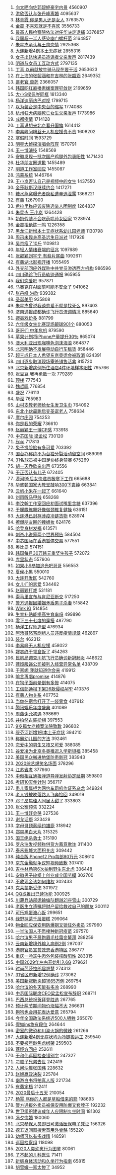 1. [向太晒向佐郭碧婷豪宅内景](https://s.weibo.com/weibo?q=%E5%90%91%E5%A4%AA%E6%99%92%E5%90%91%E4%BD%90%E9%83%AD%E7%A2%A7%E5%A9%B7%E8%B1%AA%E5%AE%85%E5%86%85%E6%99%AF&Refer=top) 4560907
1. [洪欣否认与张丹峰离婚](https://s.weibo.com/weibo?q=%E6%B4%AA%E6%AC%A3%E5%90%A6%E8%AE%A4%E4%B8%8E%E5%BC%A0%E4%B8%B9%E5%B3%B0%E7%A6%BB%E5%A9%9A&Refer=top) 4095637
1. [林青霞 你是男人还是女人](https://s.weibo.com/weibo?q=%E6%9E%97%E9%9D%92%E9%9C%9E%20%E4%BD%A0%E6%98%AF%E7%94%B7%E4%BA%BA%E8%BF%98%E6%98%AF%E5%A5%B3%E4%BA%BA&Refer=top) 3763570
1. [金晨 不喜欢就是不喜欢](https://s.weibo.com/weibo?q=%E9%87%91%E6%99%A8%20%E4%B8%8D%E5%96%9C%E6%AC%A2%E5%B0%B1%E6%98%AF%E4%B8%8D%E5%96%9C%E6%AC%A2&Refer=top) 3556733
1. [最高人民检察院依法对任华决定逮捕](https://s.weibo.com/weibo?q=%23%E6%9C%80%E9%AB%98%E4%BA%BA%E6%B0%91%E6%A3%80%E5%AF%9F%E9%99%A2%E4%BE%9D%E6%B3%95%E5%AF%B9%E4%BB%BB%E5%8D%8E%E5%86%B3%E5%AE%9A%E9%80%AE%E6%8D%95%23&Refer=top) 3376857
1. [我国超一半人感染幽门螺杆菌](https://s.weibo.com/weibo?q=%23%E6%88%91%E5%9B%BD%E8%B6%85%E4%B8%80%E5%8D%8A%E4%BA%BA%E6%84%9F%E6%9F%93%E5%B9%BD%E9%97%A8%E8%9E%BA%E6%9D%86%E8%8F%8C%23&Refer=top) 3164857
1. [朱星杰承认与王岚恋情](https://s.weibo.com/weibo?q=%23%E6%9C%B1%E6%98%9F%E6%9D%B0%E6%89%BF%E8%AE%A4%E4%B8%8E%E7%8E%8B%E5%B2%9A%E6%81%8B%E6%83%85%23&Refer=top) 2925368
1. [大连新增4例本土无症状](https://s.weibo.com/weibo?q=%23%E5%A4%A7%E8%BF%9E%E6%96%B0%E5%A2%9E4%E4%BE%8B%E6%9C%AC%E5%9C%9F%E6%97%A0%E7%97%87%E7%8A%B6%23&Refer=top) 2855316
1. [女子出轨快递员造谣者父亲发声](https://s.weibo.com/weibo?q=%E5%A5%B3%E5%AD%90%E5%87%BA%E8%BD%A8%E5%BF%AB%E9%80%92%E5%91%98%E9%80%A0%E8%B0%A3%E8%80%85%E7%88%B6%E4%BA%B2%E5%8F%91%E5%A3%B0&Refer=top) 2817439
1. [明道与女员工互动方式](https://s.weibo.com/weibo?q=%23%E6%98%8E%E9%81%93%E4%B8%8E%E5%A5%B3%E5%91%98%E5%B7%A5%E4%BA%92%E5%8A%A8%E6%96%B9%E5%BC%8F%23&Refer=top) 2797135
1. [丁真 以前就放牛骑马现在要干活](https://s.weibo.com/weibo?q=%E4%B8%81%E7%9C%9F%20%E4%BB%A5%E5%89%8D%E5%B0%B1%E6%94%BE%E7%89%9B%E9%AA%91%E9%A9%AC%E7%8E%B0%E5%9C%A8%E8%A6%81%E5%B9%B2%E6%B4%BB&Refer=top) 2653623
1. [在上海的张韶涵和在吉林的张韶涵](https://s.weibo.com/weibo?q=%23%E5%9C%A8%E4%B8%8A%E6%B5%B7%E7%9A%84%E5%BC%A0%E9%9F%B6%E6%B6%B5%E5%92%8C%E5%9C%A8%E5%90%89%E6%9E%97%E7%9A%84%E5%BC%A0%E9%9F%B6%E6%B6%B5%23&Refer=top) 2649352
1. [哥老官 兽药](https://s.weibo.com/weibo?q=%E5%93%A5%E8%80%81%E5%AE%98%20%E5%85%BD%E8%8D%AF&Refer=top) 2366057
1. [韩国网红直播素媛案罪犯敛财](https://s.weibo.com/weibo?q=%E9%9F%A9%E5%9B%BD%E7%BD%91%E7%BA%A2%E7%9B%B4%E6%92%AD%E7%B4%A0%E5%AA%9B%E6%A1%88%E7%BD%AA%E7%8A%AF%E6%95%9B%E8%B4%A2&Refer=top) 2169659
1. [大小S侯佩岑同框](https://s.weibo.com/weibo?q=%23%E5%A4%A7%E5%B0%8FS%E4%BE%AF%E4%BD%A9%E5%B2%91%E5%90%8C%E6%A1%86%23&Refer=top) 1813340
1. [杨洋迪丽热巴对视](https://s.weibo.com/weibo?q=%23%E6%9D%A8%E6%B4%8B%E8%BF%AA%E4%B8%BD%E7%83%AD%E5%B7%B4%E5%AF%B9%E8%A7%86%23&Refer=top) 1799715
1. [以为装台是中央台的缩写](https://s.weibo.com/weibo?q=%23%E4%BB%A5%E4%B8%BA%E8%A3%85%E5%8F%B0%E6%98%AF%E4%B8%AD%E5%A4%AE%E5%8F%B0%E7%9A%84%E7%BC%A9%E5%86%99%23&Refer=top) 1774088
1. [杭州狂犬病脑死亡女生父亲发声](https://s.weibo.com/weibo?q=%23%E6%9D%AD%E5%B7%9E%E7%8B%82%E7%8A%AC%E7%97%85%E8%84%91%E6%AD%BB%E4%BA%A1%E5%A5%B3%E7%94%9F%E7%88%B6%E4%BA%B2%E5%8F%91%E5%A3%B0%23&Refer=top) 1773986
1. [成都疫情](https://s.weibo.com/weibo?q=%E6%88%90%E9%83%BD%E7%96%AB%E6%83%85&Refer=top) 1714128
1. [丁真说想来北京看升国旗](https://s.weibo.com/weibo?q=%23%E4%B8%81%E7%9C%9F%E8%AF%B4%E6%83%B3%E6%9D%A5%E5%8C%97%E4%BA%AC%E7%9C%8B%E5%8D%87%E5%9B%BD%E6%97%97%23&Refer=top) 1614412
1. [李易峰问粉丝无人机应援贵不贵](https://s.weibo.com/weibo?q=%23%E6%9D%8E%E6%98%93%E5%B3%B0%E9%97%AE%E7%B2%89%E4%B8%9D%E6%97%A0%E4%BA%BA%E6%9C%BA%E5%BA%94%E6%8F%B4%E8%B4%B5%E4%B8%8D%E8%B4%B5%23&Refer=top) 1608202
1. [寒假时间](https://s.weibo.com/weibo?q=%E5%AF%92%E5%81%87%E6%97%B6%E9%97%B4&Refer=top) 1593729
1. [明星大侦探演唱会阵容](https://s.weibo.com/weibo?q=%E6%98%8E%E6%98%9F%E5%A4%A7%E4%BE%A6%E6%8E%A2%E6%BC%94%E5%94%B1%E4%BC%9A%E9%98%B5%E5%AE%B9&Refer=top) 1570791
1. [王一博演技](https://s.weibo.com/weibo?q=%E7%8E%8B%E4%B8%80%E5%8D%9A%E6%BC%94%E6%8A%80&Refer=top) 1548569
1. [安徽发现一批次国产鸡腿外包装阳性](https://s.weibo.com/weibo?q=%E5%AE%89%E5%BE%BD%E5%8F%91%E7%8E%B0%E4%B8%80%E6%89%B9%E6%AC%A1%E5%9B%BD%E4%BA%A7%E9%B8%A1%E8%85%BF%E5%A4%96%E5%8C%85%E8%A3%85%E9%98%B3%E6%80%A7&Refer=top) 1471420
1. [杜华朋友圈道歉](https://s.weibo.com/weibo?q=%23%E6%9D%9C%E5%8D%8E%E6%9C%8B%E5%8F%8B%E5%9C%88%E9%81%93%E6%AD%89%23&Refer=top) 1455489
1. [明道工作室回应](https://s.weibo.com/weibo?q=%E6%98%8E%E9%81%93%E5%B7%A5%E4%BD%9C%E5%AE%A4%E5%9B%9E%E5%BA%94&Refer=top) 1455087
1. [鸿蒙系统](https://s.weibo.com/weibo?q=%E9%B8%BF%E8%92%99%E7%B3%BB%E7%BB%9F&Refer=top) 1446764
1. [王小岚否认自己是视频中的女生](https://s.weibo.com/weibo?q=%23%E7%8E%8B%E5%B0%8F%E5%B2%9A%E5%90%A6%E8%AE%A4%E8%87%AA%E5%B7%B1%E6%98%AF%E8%A7%86%E9%A2%91%E4%B8%AD%E7%9A%84%E5%A5%B3%E7%94%9F%23&Refer=top) 1437550
1. [金莎耿斯汉继续约会](https://s.weibo.com/weibo?q=%23%E9%87%91%E8%8E%8E%E8%80%BF%E6%96%AF%E6%B1%89%E7%BB%A7%E7%BB%AD%E7%BA%A6%E4%BC%9A%23&Refer=top) 1417271
1. [糖水燕窝曝光者隐私遭辛选泄露](https://s.weibo.com/weibo?q=%23%E7%B3%96%E6%B0%B4%E7%87%95%E7%AA%9D%E6%9B%9D%E5%85%89%E8%80%85%E9%9A%90%E7%A7%81%E9%81%AD%E8%BE%9B%E9%80%89%E6%B3%84%E9%9C%B2%23&Refer=top) 1368221
1. [有翡](https://s.weibo.com/weibo?q=%E6%9C%89%E7%BF%A1&Refer=top) 1267900
1. [希拉里称应该废除选举人团制度](https://s.weibo.com/weibo?q=%23%E5%B8%8C%E6%8B%89%E9%87%8C%E7%A7%B0%E5%BA%94%E8%AF%A5%E5%BA%9F%E9%99%A4%E9%80%89%E4%B8%BE%E4%BA%BA%E5%9B%A2%E5%88%B6%E5%BA%A6%23&Refer=top) 1264837
1. [朱星杰 王小岚](https://s.weibo.com/weibo?q=%E6%9C%B1%E6%98%9F%E6%9D%B0%20%E7%8E%8B%E5%B0%8F%E5%B2%9A&Refer=top) 1264428
1. [奶奶假装不会吃药哄孙女回家](https://s.weibo.com/weibo?q=%23%E5%A5%B6%E5%A5%B6%E5%81%87%E8%A3%85%E4%B8%8D%E4%BC%9A%E5%90%83%E8%8D%AF%E5%93%84%E5%AD%99%E5%A5%B3%E5%9B%9E%E5%AE%B6%23&Refer=top) 1228974
1. [金晨拒绝陈一鸣](https://s.weibo.com/weibo?q=%E9%87%91%E6%99%A8%E6%8B%92%E7%BB%9D%E9%99%88%E4%B8%80%E9%B8%A3&Refer=top) 1226358
1. [黑龙江新增本土无症状系幼儿园老师](https://s.weibo.com/weibo?q=%23%E9%BB%91%E9%BE%99%E6%B1%9F%E6%96%B0%E5%A2%9E%E6%9C%AC%E5%9C%9F%E6%97%A0%E7%97%87%E7%8A%B6%E7%B3%BB%E5%B9%BC%E5%84%BF%E5%9B%AD%E8%80%81%E5%B8%88%23&Refer=top) 1130798
1. [周迅未现身高圣远生日派对](https://s.weibo.com/weibo?q=%E5%91%A8%E8%BF%85%E6%9C%AA%E7%8E%B0%E8%BA%AB%E9%AB%98%E5%9C%A3%E8%BF%9C%E7%94%9F%E6%97%A5%E6%B4%BE%E5%AF%B9&Refer=top) 1117928
1. [吴京瘦了10斤](https://s.weibo.com/weibo?q=%E5%90%B4%E4%BA%AC%E7%98%A6%E4%BA%8610%E6%96%A4&Refer=top) 1109813
1. [年轻人情绪衰竭的征兆](https://s.weibo.com/weibo?q=%23%E5%B9%B4%E8%BD%BB%E4%BA%BA%E6%83%85%E7%BB%AA%E8%A1%B0%E7%AB%AD%E7%9A%84%E5%BE%81%E5%85%86%23&Refer=top) 1097689
1. [张靓颖刘宇宁 有翡片尾曲](https://s.weibo.com/weibo?q=%E5%BC%A0%E9%9D%93%E9%A2%96%E5%88%98%E5%AE%87%E5%AE%81%20%E6%9C%89%E7%BF%A1%E7%89%87%E5%B0%BE%E6%9B%B2&Refer=top) 1092611
1. [有翡湖北影视开播](https://s.weibo.com/weibo?q=%23%E6%9C%89%E7%BF%A1%E6%B9%96%E5%8C%97%E5%BD%B1%E8%A7%86%E5%BC%80%E6%92%AD%23&Refer=top) 1055495
1. [外交部回应外媒称中共党员渗透西方机构](https://s.weibo.com/weibo?q=%E5%A4%96%E4%BA%A4%E9%83%A8%E5%9B%9E%E5%BA%94%E5%A4%96%E5%AA%92%E7%A7%B0%E4%B8%AD%E5%85%B1%E5%85%9A%E5%91%98%E6%B8%97%E9%80%8F%E8%A5%BF%E6%96%B9%E6%9C%BA%E6%9E%84&Refer=top) 986596
1. [四川确诊飞行员轨迹通报](https://s.weibo.com/weibo?q=%23%E5%9B%9B%E5%B7%9D%E7%A1%AE%E8%AF%8A%E9%A3%9E%E8%A1%8C%E5%91%98%E8%BD%A8%E8%BF%B9%E9%80%9A%E6%8A%A5%23&Refer=top) 965955
1. [我们恋爱吧](https://s.weibo.com/weibo?q=%E6%88%91%E4%BB%AC%E6%81%8B%E7%88%B1%E5%90%A7&Refer=top) 957871
1. [马赛克在AI面前可能不安全了](https://s.weibo.com/weibo?q=%23%E9%A9%AC%E8%B5%9B%E5%85%8B%E5%9C%A8AI%E9%9D%A2%E5%89%8D%E5%8F%AF%E8%83%BD%E4%B8%8D%E5%AE%89%E5%85%A8%E4%BA%86%23&Refer=top) 941062
1. [张丹峰 洪欣](https://s.weibo.com/weibo?q=%E5%BC%A0%E4%B8%B9%E5%B3%B0%20%E6%B4%AA%E6%AC%A3&Refer=top) 939382
1. [圣诞美甲](https://s.weibo.com/weibo?q=%E5%9C%A3%E8%AF%9E%E7%BE%8E%E7%94%B2&Refer=top) 935808
1. [朱星杰曾说我谈恋爱不就是找死么](https://s.weibo.com/weibo?q=%E6%9C%B1%E6%98%9F%E6%9D%B0%E6%9B%BE%E8%AF%B4%E6%88%91%E8%B0%88%E6%81%8B%E7%88%B1%E4%B8%8D%E5%B0%B1%E6%98%AF%E6%89%BE%E6%AD%BB%E4%B9%88&Refer=top) 897403
1. [济南通报成都确诊飞行员流调情况](https://s.weibo.com/weibo?q=%23%E6%B5%8E%E5%8D%97%E9%80%9A%E6%8A%A5%E6%88%90%E9%83%BD%E7%A1%AE%E8%AF%8A%E9%A3%9E%E8%A1%8C%E5%91%98%E6%B5%81%E8%B0%83%E6%83%85%E5%86%B5%23&Refer=top) 885640
1. [嫪毐戏份多](https://s.weibo.com/weibo?q=%23%E5%AB%AA%E6%AF%90%E6%88%8F%E4%BB%BD%E5%A4%9A%23&Refer=top) 881799
1. [六年级女生比赛现场颠球901个](https://s.weibo.com/weibo?q=%23%E5%85%AD%E5%B9%B4%E7%BA%A7%E5%A5%B3%E7%94%9F%E6%AF%94%E8%B5%9B%E7%8E%B0%E5%9C%BA%E9%A2%A0%E7%90%83901%E4%B8%AA%23&Refer=top) 880053
1. [哥哥们 中年危机](https://s.weibo.com/weibo?q=%E5%93%A5%E5%93%A5%E4%BB%AC%20%E4%B8%AD%E5%B9%B4%E5%8D%B1%E6%9C%BA&Refer=top) 879590
1. [苹果计划将iPhone产量提升30％](https://s.weibo.com/weibo?q=%23%E8%8B%B9%E6%9E%9C%E8%AE%A1%E5%88%92%E5%B0%86iPhone%E4%BA%A7%E9%87%8F%E6%8F%90%E5%8D%8730%EF%BC%85%23&Refer=top) 865074
1. [澳大利亚出现咖啡色泡沫海浪](https://s.weibo.com/weibo?q=%E6%BE%B3%E5%A4%A7%E5%88%A9%E4%BA%9A%E5%87%BA%E7%8E%B0%E5%92%96%E5%95%A1%E8%89%B2%E6%B3%A1%E6%B2%AB%E6%B5%B7%E6%B5%AA&Refer=top) 864877
1. [北京明确不发展电动自行车租赁](https://s.weibo.com/weibo?q=%23%E5%8C%97%E4%BA%AC%E6%98%8E%E7%A1%AE%E4%B8%8D%E5%8F%91%E5%B1%95%E7%94%B5%E5%8A%A8%E8%87%AA%E8%A1%8C%E8%BD%A6%E7%A7%9F%E8%B5%81%23&Refer=top) 858446
1. [超三成日本人希望东京奥运会被取消](https://s.weibo.com/weibo?q=%23%E8%B6%85%E4%B8%89%E6%88%90%E6%97%A5%E6%9C%AC%E4%BA%BA%E5%B8%8C%E6%9C%9B%E4%B8%9C%E4%BA%AC%E5%A5%A5%E8%BF%90%E4%BC%9A%E8%A2%AB%E5%8F%96%E6%B6%88%23&Refer=top) 824391
1. [四川逐步取消现场宰杀销售活禽](https://s.weibo.com/weibo?q=%23%E5%9B%9B%E5%B7%9D%E9%80%90%E6%AD%A5%E5%8F%96%E6%B6%88%E7%8E%B0%E5%9C%BA%E5%AE%B0%E6%9D%80%E9%94%80%E5%94%AE%E6%B4%BB%E7%A6%BD%23&Refer=top) 815720
1. [北京新增病例所住酒店4件环境样本阳性](https://s.weibo.com/weibo?q=%E5%8C%97%E4%BA%AC%E6%96%B0%E5%A2%9E%E7%97%85%E4%BE%8B%E6%89%80%E4%BD%8F%E9%85%92%E5%BA%974%E4%BB%B6%E7%8E%AF%E5%A2%83%E6%A0%B7%E6%9C%AC%E9%98%B3%E6%80%A7&Refer=top) 795766
1. [张豆豆 我再勇敢一次](https://s.weibo.com/weibo?q=%E5%BC%A0%E8%B1%86%E8%B1%86%20%E6%88%91%E5%86%8D%E5%8B%87%E6%95%A2%E4%B8%80%E6%AC%A1&Refer=top) 779289
1. [顶楼](https://s.weibo.com/weibo?q=%E9%A1%B6%E6%A5%BC&Refer=top) 777543
1. [魏哲鸣](https://s.weibo.com/weibo?q=%E9%AD%8F%E5%93%B2%E9%B8%A3&Refer=top) 776854
1. [盛况](https://s.weibo.com/weibo?q=%E7%9B%9B%E5%86%B5&Refer=top) 776113
1. [毕滢](https://s.weibo.com/weibo?q=%E6%AF%95%E6%BB%A2&Refer=top) 765983
1. [山村支教老师给女生发卫生巾](https://s.weibo.com/weibo?q=%E5%B1%B1%E6%9D%91%E6%94%AF%E6%95%99%E8%80%81%E5%B8%88%E7%BB%99%E5%A5%B3%E7%94%9F%E5%8F%91%E5%8D%AB%E7%94%9F%E5%B7%BE&Refer=top) 764092
1. [东北小伙晨跑后变圣诞老人](https://s.weibo.com/weibo?q=%23%E4%B8%9C%E5%8C%97%E5%B0%8F%E4%BC%99%E6%99%A8%E8%B7%91%E5%90%8E%E5%8F%98%E5%9C%A3%E8%AF%9E%E8%80%81%E4%BA%BA%23&Refer=top) 758634
1. [摩尔庄园](https://s.weibo.com/weibo?q=%E6%91%A9%E5%B0%94%E5%BA%84%E5%9B%AD&Refer=top) 754253
1. [你是我的荣耀](https://s.weibo.com/weibo?q=%E4%BD%A0%E6%98%AF%E6%88%91%E7%9A%84%E8%8D%A3%E8%80%80&Refer=top) 736610
1. [赵丽颖王一博CP感](https://s.weibo.com/weibo?q=%23%E8%B5%B5%E4%B8%BD%E9%A2%96%E7%8E%8B%E4%B8%80%E5%8D%9ACP%E6%84%9F%23&Refer=top) 733918
1. [中芯国际 梁孟松](https://s.weibo.com/weibo?q=%E4%B8%AD%E8%8A%AF%E5%9B%BD%E9%99%85%20%E6%A2%81%E5%AD%9F%E6%9D%BE&Refer=top) 730120
1. [Epic](https://s.weibo.com/weibo?q=Epic&Refer=top) 717813
1. [兔子搓脸脸有多可爱](https://s.weibo.com/weibo?q=%23%E5%85%94%E5%AD%90%E6%90%93%E8%84%B8%E8%84%B8%E6%9C%89%E5%A4%9A%E5%8F%AF%E7%88%B1%23&Refer=top) 703392
1. [国台办称绝不为台独分裂活动留空间](https://s.weibo.com/weibo?q=%E5%9B%BD%E5%8F%B0%E5%8A%9E%E7%A7%B0%E7%BB%9D%E4%B8%8D%E4%B8%BA%E5%8F%B0%E7%8B%AC%E5%88%86%E8%A3%82%E6%B4%BB%E5%8A%A8%E7%95%99%E7%A9%BA%E9%97%B4&Refer=top) 689099
1. [31名球员被中国足协终身禁赛](https://s.weibo.com/weibo?q=31%E5%90%8D%E7%90%83%E5%91%98%E8%A2%AB%E4%B8%AD%E5%9B%BD%E8%B6%B3%E5%8D%8F%E7%BB%88%E8%BA%AB%E7%A6%81%E8%B5%9B&Refer=top) 675269
1. [胡一天乔欣亲出声](https://s.weibo.com/weibo?q=%23%E8%83%A1%E4%B8%80%E5%A4%A9%E4%B9%94%E6%AC%A3%E4%BA%B2%E5%87%BA%E5%A3%B0%23&Refer=top) 673556
1. [于正否认有儿子](https://s.weibo.com/weibo?q=%E4%BA%8E%E6%AD%A3%E5%90%A6%E8%AE%A4%E6%9C%89%E5%84%BF%E5%AD%90&Refer=top) 672405
1. [漠河95后女快递员极寒下工作](https://s.weibo.com/weibo?q=%23%E6%BC%A0%E6%B2%B395%E5%90%8E%E5%A5%B3%E5%BF%AB%E9%80%92%E5%91%98%E6%9E%81%E5%AF%92%E4%B8%8B%E5%B7%A5%E4%BD%9C%23&Refer=top) 665688
1. [华盛顿国家大教堂敲响300下丧钟](https://s.weibo.com/weibo?q=%E5%8D%8E%E7%9B%9B%E9%A1%BF%E5%9B%BD%E5%AE%B6%E5%A4%A7%E6%95%99%E5%A0%82%E6%95%B2%E5%93%8D300%E4%B8%8B%E4%B8%A7%E9%92%9F&Refer=top) 663841
1. [云帆小朱在一起了](https://s.weibo.com/weibo?q=%E4%BA%91%E5%B8%86%E5%B0%8F%E6%9C%B1%E5%9C%A8%E4%B8%80%E8%B5%B7%E4%BA%86&Refer=top) 661640
1. [刘雨昕马甲线](https://s.weibo.com/weibo?q=%E5%88%98%E9%9B%A8%E6%98%95%E9%A9%AC%E7%94%B2%E7%BA%BF&Refer=top) 658268
1. [李汶翰工作室回应初面试嘴里含糖](https://s.weibo.com/weibo?q=%23%E6%9D%8E%E6%B1%B6%E7%BF%B0%E5%B7%A5%E4%BD%9C%E5%AE%A4%E5%9B%9E%E5%BA%94%E5%88%9D%E9%9D%A2%E8%AF%95%E5%98%B4%E9%87%8C%E5%90%AB%E7%B3%96%23&Refer=top) 637396
1. [于朦胧练舞好像做颈椎复健操](https://s.weibo.com/weibo?q=%23%E4%BA%8E%E6%9C%A6%E8%83%A7%E7%BB%83%E8%88%9E%E5%A5%BD%E5%83%8F%E5%81%9A%E9%A2%88%E6%A4%8E%E5%A4%8D%E5%81%A5%E6%93%8D%23&Refer=top) 636151
1. [大连港已封存涉疫冷链货物](https://s.weibo.com/weibo?q=%23%E5%A4%A7%E8%BF%9E%E6%B8%AF%E5%B7%B2%E5%B0%81%E5%AD%98%E6%B6%89%E7%96%AB%E5%86%B7%E9%93%BE%E8%B4%A7%E7%89%A9%23&Refer=top) 628974
1. [撩爆朋友圈的拽姐妆](https://s.weibo.com/weibo?q=%23%E6%92%A9%E7%88%86%E6%9C%8B%E5%8F%8B%E5%9C%88%E7%9A%84%E6%8B%BD%E5%A7%90%E5%A6%86%23&Refer=top) 624176
1. [哈登身材发福](https://s.weibo.com/weibo?q=%E5%93%88%E7%99%BB%E8%BA%AB%E6%9D%90%E5%8F%91%E7%A6%8F&Refer=top) 613571
1. [刺杀小说家两个世界预告](https://s.weibo.com/weibo?q=%E5%88%BA%E6%9D%80%E5%B0%8F%E8%AF%B4%E5%AE%B6%E4%B8%A4%E4%B8%AA%E4%B8%96%E7%95%8C%E9%A2%84%E5%91%8A&Refer=top) 584504
1. [中芯国际在香港暂停交易](https://s.weibo.com/weibo?q=%E4%B8%AD%E8%8A%AF%E5%9B%BD%E9%99%85%E5%9C%A8%E9%A6%99%E6%B8%AF%E6%9A%82%E5%81%9C%E4%BA%A4%E6%98%93&Refer=top) 577551
1. [奥比岛](https://s.weibo.com/weibo?q=%E5%A5%A5%E6%AF%94%E5%B2%9B&Refer=top) 574151
1. [韩国每月30万韩元重奖生孩子](https://s.weibo.com/weibo?q=%E9%9F%A9%E5%9B%BD%E6%AF%8F%E6%9C%8830%E4%B8%87%E9%9F%A9%E5%85%83%E9%87%8D%E5%A5%96%E7%94%9F%E5%AD%A9%E5%AD%90&Refer=top) 572072
1. [库里状态](https://s.weibo.com/weibo?q=%23%E5%BA%93%E9%87%8C%E7%8A%B6%E6%80%81%23&Refer=top) 557906
1. [如果小S参加追光吧哥哥](https://s.weibo.com/weibo?q=%E5%A6%82%E6%9E%9C%E5%B0%8FS%E5%8F%82%E5%8A%A0%E8%BF%BD%E5%85%89%E5%90%A7%E5%93%A5%E5%93%A5&Refer=top) 556553
1. [夏侯小黑](https://s.weibo.com/weibo?q=%E5%A4%8F%E4%BE%AF%E5%B0%8F%E9%BB%91&Refer=top) 550010
1. [大连开发区](https://s.weibo.com/weibo?q=%E5%A4%A7%E8%BF%9E%E5%BC%80%E5%8F%91%E5%8C%BA&Refer=top) 542760
1. [女儿们的恋爱](https://s.weibo.com/weibo?q=%E5%A5%B3%E5%84%BF%E4%BB%AC%E7%9A%84%E6%81%8B%E7%88%B1&Refer=top) 534462
1. [赵丽颖打戏](https://s.weibo.com/weibo?q=%E8%B5%B5%E4%B8%BD%E9%A2%96%E6%89%93%E6%88%8F&Refer=top) 531181
1. [索马里宣布与肯尼亚断交](https://s.weibo.com/weibo?q=%E7%B4%A2%E9%A9%AC%E9%87%8C%E5%AE%A3%E5%B8%83%E4%B8%8E%E8%82%AF%E5%B0%BC%E4%BA%9A%E6%96%AD%E4%BA%A4&Refer=top) 517250
1. [警方通报因婚姻矛盾男子杀妻](https://s.weibo.com/weibo?q=%E8%AD%A6%E6%96%B9%E9%80%9A%E6%8A%A5%E5%9B%A0%E5%A9%9A%E5%A7%BB%E7%9F%9B%E7%9B%BE%E7%94%B7%E5%AD%90%E6%9D%80%E5%A6%BB&Refer=top) 515842
1. [Wink iG](https://s.weibo.com/weibo?q=Wink%20iG&Refer=top) 514854
1. [生育补贴能提高生育率吗](https://s.weibo.com/weibo?q=%23%E7%94%9F%E8%82%B2%E8%A1%A5%E8%B4%B4%E8%83%BD%E6%8F%90%E9%AB%98%E7%94%9F%E8%82%B2%E7%8E%87%E5%90%97%23&Refer=top) 499896
1. [零下三十七度的穿搭](https://s.weibo.com/weibo?q=%23%E9%9B%B6%E4%B8%8B%E4%B8%89%E5%8D%81%E4%B8%83%E5%BA%A6%E7%9A%84%E7%A9%BF%E6%90%AD%23&Refer=top) 487790
1. [杨洋工程师造型](https://s.weibo.com/weibo?q=%23%E6%9D%A8%E6%B4%8B%E5%B7%A5%E7%A8%8B%E5%B8%88%E9%80%A0%E5%9E%8B%23&Refer=top) 476934
1. [阿汤哥怒骂剧组人员违反疫情规章](https://s.weibo.com/weibo?q=%E9%98%BF%E6%B1%A4%E5%93%A5%E6%80%92%E9%AA%82%E5%89%A7%E7%BB%84%E4%BA%BA%E5%91%98%E8%BF%9D%E5%8F%8D%E7%96%AB%E6%83%85%E8%A7%84%E7%AB%A0&Refer=top) 462897
1. [装台](https://s.weibo.com/weibo?q=%E8%A3%85%E5%8F%B0&Refer=top) 462312
1. [李易峰无人机应援](https://s.weibo.com/weibo?q=%23%E6%9D%8E%E6%98%93%E5%B3%B0%E6%97%A0%E4%BA%BA%E6%9C%BA%E5%BA%94%E6%8F%B4%23&Refer=top) 458022
1. [嫪毐终于领盒饭了](https://s.weibo.com/weibo?q=%E5%AB%AA%E6%AF%90%E7%BB%88%E4%BA%8E%E9%A2%86%E7%9B%92%E9%A5%AD%E4%BA%86&Refer=top) 454263
1. [民航局调查川航飞行员确诊新冠肺炎](https://s.weibo.com/weibo?q=%E6%B0%91%E8%88%AA%E5%B1%80%E8%B0%83%E6%9F%A5%E5%B7%9D%E8%88%AA%E9%A3%9E%E8%A1%8C%E5%91%98%E7%A1%AE%E8%AF%8A%E6%96%B0%E5%86%A0%E8%82%BA%E7%82%8E&Refer=top) 448622
1. [薇娅服饰公司被列入经营异常名单](https://s.weibo.com/weibo?q=%23%E8%96%87%E5%A8%85%E6%9C%8D%E9%A5%B0%E5%85%AC%E5%8F%B8%E8%A2%AB%E5%88%97%E5%85%A5%E7%BB%8F%E8%90%A5%E5%BC%82%E5%B8%B8%E5%90%8D%E5%8D%95%23&Refer=top) 438709
1. [于家翊 我就知道你会来](https://s.weibo.com/weibo?q=%E4%BA%8E%E5%AE%B6%E7%BF%8A%20%E6%88%91%E5%B0%B1%E7%9F%A5%E9%81%93%E4%BD%A0%E4%BC%9A%E6%9D%A5&Refer=top) 419912
1. [喻言再唱promise](https://s.weibo.com/weibo?q=%23%E5%96%BB%E8%A8%80%E5%86%8D%E5%94%B1promise%23&Refer=top) 414876
1. [在狗子面前晕倒有多惨](https://s.weibo.com/weibo?q=%23%E5%9C%A8%E7%8B%97%E5%AD%90%E9%9D%A2%E5%89%8D%E6%99%95%E5%80%92%E6%9C%89%E5%A4%9A%E6%83%A8%23&Refer=top) 414075
1. [工信部通报下架26款侵权APP](https://s.weibo.com/weibo?q=%23%E5%B7%A5%E4%BF%A1%E9%83%A8%E9%80%9A%E6%8A%A5%E4%B8%8B%E6%9E%B626%E6%AC%BE%E4%BE%B5%E6%9D%83APP%23&Refer=top) 410376
1. [有翡人物关系](https://s.weibo.com/weibo?q=%23%E6%9C%89%E7%BF%A1%E4%BA%BA%E7%89%A9%E5%85%B3%E7%B3%BB%23&Refer=top) 407752
1. [当你在宿舍打开了一袋零食](https://s.weibo.com/weibo?q=%23%E5%BD%93%E4%BD%A0%E5%9C%A8%E5%AE%BF%E8%88%8D%E6%89%93%E5%BC%80%E4%BA%86%E4%B8%80%E8%A2%8B%E9%9B%B6%E9%A3%9F%23&Refer=top) 407612
1. [腾讯娱乐年度盛典](https://s.weibo.com/weibo?q=%23%E8%85%BE%E8%AE%AF%E5%A8%B1%E4%B9%90%E5%B9%B4%E5%BA%A6%E7%9B%9B%E5%85%B8%23&Refer=top) 401089
1. [周翡谢允初遇](https://s.weibo.com/weibo?q=%23%E5%91%A8%E7%BF%A1%E8%B0%A2%E5%85%81%E5%88%9D%E9%81%87%23&Refer=top) 398669
1. [井柏然古装扮相](https://s.weibo.com/weibo?q=%E4%BA%95%E6%9F%8F%E7%84%B6%E5%8F%A4%E8%A3%85%E6%89%AE%E7%9B%B8&Refer=top) 397553
1. [9岁孤女老赖案法院致歉](https://s.weibo.com/weibo?q=9%E5%B2%81%E5%AD%A4%E5%A5%B3%E8%80%81%E8%B5%96%E6%A1%88%E6%B3%95%E9%99%A2%E8%87%B4%E6%AD%89&Refer=top) 396802
1. [绥芬河新增1例本土无症状](https://s.weibo.com/weibo?q=%23%E7%BB%A5%E8%8A%AC%E6%B2%B3%E6%96%B0%E5%A2%9E1%E4%BE%8B%E6%9C%AC%E5%9C%9F%E6%97%A0%E7%97%87%E7%8A%B6%23&Refer=top) 394210
1. [称霸幼儿园的方法](https://s.weibo.com/weibo?q=%23%E7%A7%B0%E9%9C%B8%E5%B9%BC%E5%84%BF%E5%9B%AD%E7%9A%84%E6%96%B9%E6%B3%95%23&Refer=top) 392461
1. [恋爱中的男生又拽又可爱](https://s.weibo.com/weibo?q=%23%E6%81%8B%E7%88%B1%E4%B8%AD%E7%9A%84%E7%94%B7%E7%94%9F%E5%8F%88%E6%8B%BD%E5%8F%88%E5%8F%AF%E7%88%B1%23&Refer=top) 388085
1. [谷爱凌为北京冬奥推迟入学斯坦福](https://s.weibo.com/weibo?q=%23%E8%B0%B7%E7%88%B1%E5%87%8C%E4%B8%BA%E5%8C%97%E4%BA%AC%E5%86%AC%E5%A5%A5%E6%8E%A8%E8%BF%9F%E5%85%A5%E5%AD%A6%E6%96%AF%E5%9D%A6%E7%A6%8F%23&Refer=top) 385458
1. [美国民众搬进地堡防患新冠](https://s.weibo.com/weibo?q=%23%E7%BE%8E%E5%9B%BD%E6%B0%91%E4%BC%97%E6%90%AC%E8%BF%9B%E5%9C%B0%E5%A0%A1%E9%98%B2%E6%82%A3%E6%96%B0%E5%86%A0%23&Refer=top) 383943
1. [2020综艺爆笑名场面](https://s.weibo.com/weibo?q=2020%E7%BB%BC%E8%89%BA%E7%88%86%E7%AC%91%E5%90%8D%E5%9C%BA%E9%9D%A2&Refer=top) 378296
1. [江苏省考](https://s.weibo.com/weibo?q=%E6%B1%9F%E8%8B%8F%E7%9C%81%E8%80%83&Refer=top) 377960
1. [中俄相互通报弹道导弹发射协定延期](https://s.weibo.com/weibo?q=%23%E4%B8%AD%E4%BF%84%E7%9B%B8%E4%BA%92%E9%80%9A%E6%8A%A5%E5%BC%B9%E9%81%93%E5%AF%BC%E5%BC%B9%E5%8F%91%E5%B0%84%E5%8D%8F%E5%AE%9A%E5%BB%B6%E6%9C%9F%23&Refer=top) 359800
1. [考研10天倒计时](https://s.weibo.com/weibo?q=%23%E8%80%83%E7%A0%9410%E5%A4%A9%E5%80%92%E8%AE%A1%E6%97%B6%23&Refer=top) 356717
1. [患儿家属拒为网约车司机作证系乌龙](https://s.weibo.com/weibo?q=%23%E6%82%A3%E5%84%BF%E5%AE%B6%E5%B1%9E%E6%8B%92%E4%B8%BA%E7%BD%91%E7%BA%A6%E8%BD%A6%E5%8F%B8%E6%9C%BA%E4%BD%9C%E8%AF%81%E7%B3%BB%E4%B9%8C%E9%BE%99%23&Refer=top) 349824
1. [老人钱被吹落路人飞奔捡回](https://s.weibo.com/weibo?q=%23%E8%80%81%E4%BA%BA%E9%92%B1%E8%A2%AB%E5%90%B9%E8%90%BD%E8%B7%AF%E4%BA%BA%E9%A3%9E%E5%A5%94%E6%8D%A1%E5%9B%9E%23&Refer=top) 349019
1. [邓子昂焦佳人同居太甜了](https://s.weibo.com/weibo?q=%23%E9%82%93%E5%AD%90%E6%98%82%E7%84%A6%E4%BD%B3%E4%BA%BA%E5%90%8C%E5%B1%85%E5%A4%AA%E7%94%9C%E4%BA%86%23&Refer=top) 333803
1. [张公案预告](https://s.weibo.com/weibo?q=%E5%BC%A0%E5%85%AC%E6%A1%88%E9%A2%84%E5%91%8A&Refer=top) 332224
1. [王一博好会哭](https://s.weibo.com/weibo?q=%23%E7%8E%8B%E4%B8%80%E5%8D%9A%E5%A5%BD%E4%BC%9A%E5%93%AD%23&Refer=top) 327536
1. [谢允话痨](https://s.weibo.com/weibo?q=%E8%B0%A2%E5%85%81%E8%AF%9D%E7%97%A8&Refer=top) 323429
1. [字母哥顶薪续约雄鹿](https://s.weibo.com/weibo?q=%23%E5%AD%97%E6%AF%8D%E5%93%A5%E9%A1%B6%E8%96%AA%E7%BB%AD%E7%BA%A6%E9%9B%84%E9%B9%BF%23&Refer=top) 318942
1. [郑爽黑白大片](https://s.weibo.com/weibo?q=%E9%83%91%E7%88%BD%E9%BB%91%E7%99%BD%E5%A4%A7%E7%89%87&Refer=top) 315325
1. [国王绝杀勇士](https://s.weibo.com/weibo?q=%E5%9B%BD%E7%8E%8B%E7%BB%9D%E6%9D%80%E5%8B%87%E5%A3%AB&Refer=top) 315190
1. [罗永浩发视频称供货方蓄意欺诈](https://s.weibo.com/weibo?q=%23%E7%BD%97%E6%B0%B8%E6%B5%A9%E5%8F%91%E8%A7%86%E9%A2%91%E7%A7%B0%E4%BE%9B%E8%B4%A7%E6%96%B9%E8%93%84%E6%84%8F%E6%AC%BA%E8%AF%88%23&Refer=top) 311400
1. [泰禾影城大面积关店](https://s.weibo.com/weibo?q=%23%E6%B3%B0%E7%A6%BE%E5%BD%B1%E5%9F%8E%E5%A4%A7%E9%9D%A2%E7%A7%AF%E5%85%B3%E5%BA%97%23&Refer=top) 309442
1. [纯金版iPhone12 Pro每部80万元](https://s.weibo.com/weibo?q=%E7%BA%AF%E9%87%91%E7%89%88iPhone12%20Pro%E6%AF%8F%E9%83%A880%E4%B8%87%E5%85%83&Refer=top) 308610
1. [京东金融就争议短视频致歉](https://s.weibo.com/weibo?q=%E4%BA%AC%E4%B8%9C%E9%87%91%E8%9E%8D%E5%B0%B1%E4%BA%89%E8%AE%AE%E7%9F%AD%E8%A7%86%E9%A2%91%E8%87%B4%E6%AD%89&Refer=top) 307410
1. [吉林林场第6次拍到野生东北虎](https://s.weibo.com/weibo?q=%E5%90%89%E6%9E%97%E6%9E%97%E5%9C%BA%E7%AC%AC6%E6%AC%A1%E6%8B%8D%E5%88%B0%E9%87%8E%E7%94%9F%E4%B8%9C%E5%8C%97%E8%99%8E&Refer=top) 306448
1. [安徽男子轮椅上创业成全国劳模](https://s.weibo.com/weibo?q=%23%E5%AE%89%E5%BE%BD%E7%94%B7%E5%AD%90%E8%BD%AE%E6%A4%85%E4%B8%8A%E5%88%9B%E4%B8%9A%E6%88%90%E5%85%A8%E5%9B%BD%E5%8A%B3%E6%A8%A1%23&Refer=top) 302700
1. [不收现金该如何维权](https://s.weibo.com/weibo?q=%E4%B8%8D%E6%94%B6%E7%8E%B0%E9%87%91%E8%AF%A5%E5%A6%82%E4%BD%95%E7%BB%B4%E6%9D%83&Refer=top) 302433
1. [克莱蒙斯受伤](https://s.weibo.com/weibo?q=%E5%85%8B%E8%8E%B1%E8%92%99%E6%96%AF%E5%8F%97%E4%BC%A4&Refer=top) 301972
1. [QQ或推出已读功能](https://s.weibo.com/weibo?q=QQ%E6%88%96%E6%8E%A8%E5%87%BA%E5%B7%B2%E8%AF%BB%E5%8A%9F%E8%83%BD&Refer=top) 300925
1. [川藏兵站部运输编队翻越21座雪山](https://s.weibo.com/weibo?q=%23%E5%B7%9D%E8%97%8F%E5%85%B5%E7%AB%99%E9%83%A8%E8%BF%90%E8%BE%93%E7%BC%96%E9%98%9F%E7%BF%BB%E8%B6%8A21%E5%BA%A7%E9%9B%AA%E5%B1%B1%23&Refer=top) 300729
1. [老医生立遗嘱将财产留给救过自己的朋友](https://s.weibo.com/weibo?q=%23%E8%80%81%E5%8C%BB%E7%94%9F%E7%AB%8B%E9%81%97%E5%98%B1%E5%B0%86%E8%B4%A2%E4%BA%A7%E7%95%99%E7%BB%99%E6%95%91%E8%BF%87%E8%87%AA%E5%B7%B1%E7%9A%84%E6%9C%8B%E5%8F%8B%23&Refer=top) 300112
1. [可乐鸡蛋溏心饭](https://s.weibo.com/weibo?q=%23%E5%8F%AF%E4%B9%90%E9%B8%A1%E8%9B%8B%E6%BA%8F%E5%BF%83%E9%A5%AD%23&Refer=top) 299651
1. [绿野抹茶千层蛋糕](https://s.weibo.com/weibo?q=%E7%BB%BF%E9%87%8E%E6%8A%B9%E8%8C%B6%E5%8D%83%E5%B1%82%E8%9B%8B%E7%B3%95&Refer=top) 299064
1. [物业回应保安用防爆钢叉锁住外卖员](https://s.weibo.com/weibo?q=%23%E7%89%A9%E4%B8%9A%E5%9B%9E%E5%BA%94%E4%BF%9D%E5%AE%89%E7%94%A8%E9%98%B2%E7%88%86%E9%92%A2%E5%8F%89%E9%94%81%E4%BD%8F%E5%A4%96%E5%8D%96%E5%91%98%23&Refer=top) 297960
1. [一半法国人不愿接种新冠疫苗](https://s.weibo.com/weibo?q=%E4%B8%80%E5%8D%8A%E6%B3%95%E5%9B%BD%E4%BA%BA%E4%B8%8D%E6%84%BF%E6%8E%A5%E7%A7%8D%E6%96%B0%E5%86%A0%E7%96%AB%E8%8B%97&Refer=top) 297570
1. [哈尔滨男子晨跑眉毛挂霜变鳌拜](https://s.weibo.com/weibo?q=%E5%93%88%E5%B0%94%E6%BB%A8%E7%94%B7%E5%AD%90%E6%99%A8%E8%B7%91%E7%9C%89%E6%AF%9B%E6%8C%82%E9%9C%9C%E5%8F%98%E9%B3%8C%E6%8B%9C&Refer=top) 288259
1. [云南新增境外输入病例2例](https://s.weibo.com/weibo?q=%E4%BA%91%E5%8D%97%E6%96%B0%E5%A2%9E%E5%A2%83%E5%A4%96%E8%BE%93%E5%85%A5%E7%97%85%E4%BE%8B2%E4%BE%8B&Refer=top) 287037
1. [港府官员宣誓效忠香港特区](https://s.weibo.com/weibo?q=%E6%B8%AF%E5%BA%9C%E5%AE%98%E5%91%98%E5%AE%A3%E8%AA%93%E6%95%88%E5%BF%A0%E9%A6%99%E6%B8%AF%E7%89%B9%E5%8C%BA&Refer=top) 286777
1. [重庆一冷冻牛肉外包装核酸阳性](https://s.weibo.com/weibo?q=%23%E9%87%8D%E5%BA%86%E4%B8%80%E5%86%B7%E5%86%BB%E7%89%9B%E8%82%89%E5%A4%96%E5%8C%85%E8%A3%85%E6%A0%B8%E9%85%B8%E9%98%B3%E6%80%A7%23&Refer=top) 283315
1. [中国2029年左右开始引入6G](https://s.weibo.com/weibo?q=%E4%B8%AD%E5%9B%BD2029%E5%B9%B4%E5%B7%A6%E5%8F%B3%E5%BC%80%E5%A7%8B%E5%BC%95%E5%85%A56G&Refer=top) 279621
1. [时尚芭莎拉郎届翘楚](https://s.weibo.com/weibo?q=%23%E6%97%B6%E5%B0%9A%E8%8A%AD%E8%8E%8E%E6%8B%89%E9%83%8E%E5%B1%8A%E7%BF%98%E6%A5%9A%23&Refer=top) 274313
1. [31省区市新增12例确诊](https://s.weibo.com/weibo?q=%2331%E7%9C%81%E5%8C%BA%E5%B8%82%E6%96%B0%E5%A2%9E12%E4%BE%8B%E7%A1%AE%E8%AF%8A%23&Refer=top) 273062
1. [美国新冠肺炎超1665万例](https://s.weibo.com/weibo?q=%23%E7%BE%8E%E5%9B%BD%E6%96%B0%E5%86%A0%E8%82%BA%E7%82%8E%E8%B6%851665%E4%B8%87%E4%BE%8B%23&Refer=top) 269754
1. [哈尔滨的冬天能有多冷](https://s.weibo.com/weibo?q=%23%E5%93%88%E5%B0%94%E6%BB%A8%E7%9A%84%E5%86%AC%E5%A4%A9%E8%83%BD%E6%9C%89%E5%A4%9A%E5%86%B7%23&Refer=top) 268990
1. [中芯国际联席CEO梁孟松宣布辞职](https://s.weibo.com/weibo?q=%E4%B8%AD%E8%8A%AF%E5%9B%BD%E9%99%85%E8%81%94%E5%B8%ADCEO%E6%A2%81%E5%AD%9F%E6%9D%BE%E5%AE%A3%E5%B8%83%E8%BE%9E%E8%81%8C&Refer=top) 268711
1. [巴西总统祝贺拜登胜选](https://s.weibo.com/weibo?q=%E5%B7%B4%E8%A5%BF%E6%80%BB%E7%BB%9F%E7%A5%9D%E8%B4%BA%E6%8B%9C%E7%99%BB%E8%83%9C%E9%80%89&Refer=top) 267765
1. [预计两节期间物价涨幅不大](https://s.weibo.com/weibo?q=%23%E9%A2%84%E8%AE%A1%E4%B8%A4%E8%8A%82%E6%9C%9F%E9%97%B4%E7%89%A9%E4%BB%B7%E6%B6%A8%E5%B9%85%E4%B8%8D%E5%A4%A7%23&Refer=top) 266631
1. [狗狗也会用花表达爱意](https://s.weibo.com/weibo?q=%23%E7%8B%97%E7%8B%97%E4%B9%9F%E4%BC%9A%E7%94%A8%E8%8A%B1%E8%A1%A8%E8%BE%BE%E7%88%B1%E6%84%8F%23&Refer=top) 265794
1. [今年全国政法系统近500人牺牲](https://s.weibo.com/weibo?q=%23%E4%BB%8A%E5%B9%B4%E5%85%A8%E5%9B%BD%E6%94%BF%E6%B3%95%E7%B3%BB%E7%BB%9F%E8%BF%91500%E4%BA%BA%E7%89%BA%E7%89%B2%23&Refer=top) 265070
1. [假如ins妆有段位](https://s.weibo.com/weibo?q=%23%E5%81%87%E5%A6%82ins%E5%A6%86%E6%9C%89%E6%AE%B5%E4%BD%8D%23&Refer=top) 264644
1. [密室的微恐和川渝火锅的微辣](https://s.weibo.com/weibo?q=%23%E5%AF%86%E5%AE%A4%E7%9A%84%E5%BE%AE%E6%81%90%E5%92%8C%E5%B7%9D%E6%B8%9D%E7%81%AB%E9%94%85%E7%9A%84%E5%BE%AE%E8%BE%A3%23&Refer=top) 261266
1. [大连新增4例无症状均为冷链搬运工](https://s.weibo.com/weibo?q=%23%E5%A4%A7%E8%BF%9E%E6%96%B0%E5%A2%9E4%E4%BE%8B%E6%97%A0%E7%97%87%E7%8A%B6%E5%9D%87%E4%B8%BA%E5%86%B7%E9%93%BE%E6%90%AC%E8%BF%90%E5%B7%A5%23&Refer=top) 259540
1. [不要被年龄焦虑绑架](https://s.weibo.com/weibo?q=%23%E4%B8%8D%E8%A6%81%E8%A2%AB%E5%B9%B4%E9%BE%84%E7%84%A6%E8%99%91%E7%BB%91%E6%9E%B6%23&Refer=top) 259503
1. [薇娅方回应](https://s.weibo.com/weibo?q=%E8%96%87%E5%A8%85%E6%96%B9%E5%9B%9E%E5%BA%94&Refer=top) 252611
1. [于和伟巡回检查错别字](https://s.weibo.com/weibo?q=%23%E4%BA%8E%E5%92%8C%E4%BC%9F%E5%B7%A1%E5%9B%9E%E6%A3%80%E6%9F%A5%E9%94%99%E5%88%AB%E5%AD%97%23&Refer=top) 247327
1. [刁顺子兄弟去世](https://s.weibo.com/weibo?q=%23%E5%88%81%E9%A1%BA%E5%AD%90%E5%85%84%E5%BC%9F%E5%8E%BB%E4%B8%96%23&Refer=top) 242419
1. [人间沙雕张国伟](https://s.weibo.com/weibo?q=%23%E4%BA%BA%E9%97%B4%E6%B2%99%E9%9B%95%E5%BC%A0%E5%9B%BD%E4%BC%9F%23&Refer=top) 228632
1. [赵姬嬴政决裂](https://s.weibo.com/weibo?q=%23%E8%B5%B5%E5%A7%AC%E5%AC%B4%E6%94%BF%E5%86%B3%E8%A3%82%23&Refer=top) 225784
1. [幽游白书将拍真人版](https://s.weibo.com/weibo?q=%E5%B9%BD%E6%B8%B8%E7%99%BD%E4%B9%A6%E5%B0%86%E6%8B%8D%E7%9C%9F%E4%BA%BA%E7%89%88&Refer=top) 221734
1. [有翡定档](https://s.weibo.com/weibo?q=%23%E6%9C%89%E7%BF%A1%E5%AE%9A%E6%A1%A3%23&Refer=top) 212411
1. [2020最后十五天](https://s.weibo.com/weibo?q=%232020%E6%9C%80%E5%90%8E%E5%8D%81%E4%BA%94%E5%A4%A9%23&Refer=top) 210054
1. [杨幂 骂你的人都是草船借来的箭](https://s.weibo.com/weibo?q=%E6%9D%A8%E5%B9%82%20%E9%AA%82%E4%BD%A0%E7%9A%84%E4%BA%BA%E9%83%BD%E6%98%AF%E8%8D%89%E8%88%B9%E5%80%9F%E6%9D%A5%E7%9A%84%E7%AE%AD&Refer=top) 198693
1. [警方通报外卖员被保安用防爆叉套脖子](https://s.weibo.com/weibo?q=%E8%AD%A6%E6%96%B9%E9%80%9A%E6%8A%A5%E5%A4%96%E5%8D%96%E5%91%98%E8%A2%AB%E4%BF%9D%E5%AE%89%E7%94%A8%E9%98%B2%E7%88%86%E5%8F%89%E5%A5%97%E8%84%96%E5%AD%90&Refer=top) 192232
1. [世卫组织建议成年人应限制久坐时间](https://s.weibo.com/weibo?q=%23%E4%B8%96%E5%8D%AB%E7%BB%84%E7%BB%87%E5%BB%BA%E8%AE%AE%E6%88%90%E5%B9%B4%E4%BA%BA%E5%BA%94%E9%99%90%E5%88%B6%E4%B9%85%E5%9D%90%E6%97%B6%E9%97%B4%23&Refer=top) 181302
1. [冯夕悔婚](https://s.weibo.com/weibo?q=%23%E5%86%AF%E5%A4%95%E6%82%94%E5%A9%9A%23&Refer=top) 180060
1. [北京参保人员即日可激活医保电子凭证](https://s.weibo.com/weibo?q=%23%E5%8C%97%E4%BA%AC%E5%8F%82%E4%BF%9D%E4%BA%BA%E5%91%98%E5%8D%B3%E6%97%A5%E5%8F%AF%E6%BF%80%E6%B4%BB%E5%8C%BB%E4%BF%9D%E7%94%B5%E5%AD%90%E5%87%AD%E8%AF%81%23&Refer=top) 156326
1. [嫦五返回器搜索首用外骨骼](https://s.weibo.com/weibo?q=%E5%AB%A6%E4%BA%94%E8%BF%94%E5%9B%9E%E5%99%A8%E6%90%9C%E7%B4%A2%E9%A6%96%E7%94%A8%E5%A4%96%E9%AA%A8%E9%AA%BC&Refer=top) 155220
1. [幼师可以有多戏精](https://s.weibo.com/weibo?q=%23%E5%B9%BC%E5%B8%88%E5%8F%AF%E4%BB%A5%E6%9C%89%E5%A4%9A%E6%88%8F%E7%B2%BE%23&Refer=top) 148591
1. [巡回检察组](https://s.weibo.com/weibo?q=%E5%B7%A1%E5%9B%9E%E6%A3%80%E5%AF%9F%E7%BB%84&Refer=top) 118098
1. [2020人类幼崽行为图鉴](https://s.weibo.com/weibo?q=%232020%E4%BA%BA%E7%B1%BB%E5%B9%BC%E5%B4%BD%E8%A1%8C%E4%B8%BA%E5%9B%BE%E9%89%B4%23&Refer=top) 80061
1. [了不起的儿科医生](https://s.weibo.com/weibo?q=%E4%BA%86%E4%B8%8D%E8%B5%B7%E7%9A%84%E5%84%BF%E7%A7%91%E5%8C%BB%E7%94%9F&Refer=top) 71411
1. [新版身体活动和久坐行为指南](https://s.weibo.com/weibo?q=%23%E6%96%B0%E7%89%88%E8%BA%AB%E4%BD%93%E6%B4%BB%E5%8A%A8%E5%92%8C%E4%B9%85%E5%9D%90%E8%A1%8C%E4%B8%BA%E6%8C%87%E5%8D%97%23&Refer=top) 65815
1. [胡雪娥一家太惨了](https://s.weibo.com/weibo?q=%23%E8%83%A1%E9%9B%AA%E5%A8%A5%E4%B8%80%E5%AE%B6%E5%A4%AA%E6%83%A8%E4%BA%86%23&Refer=top) 34952